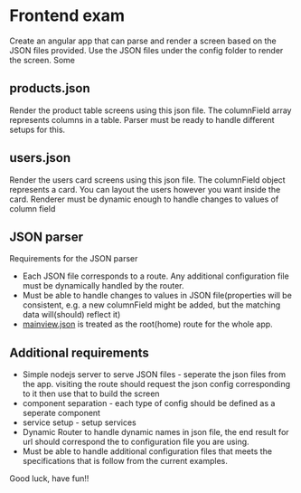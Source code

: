 # Frontend exam

Create an angular app that can parse and render a screen based on the JSON files provided.
Use the JSON files under the config folder to render the screen. Some 

## products.json
Render the product table screens using this json file. The columnField array represents columns in a table. Parser must be ready to handle different setups for this.

## users.json
Render the users card screens using this json file. The columnField object represents a card. You can layout the users however you want inside the card. Renderer must be dynamic enough to handle changes to values of column field

## JSON parser
Requirements for the JSON parser

* Each JSON file corresponds to a route. Any additional configuration file must be dynamically handled by the router.
* Must be able to handle changes to values in JSON file(properties will be consistent, e.g. a new columnField might be added, but the matching data will(should) reflect it)
* [mainview.json](JSON/config/mainview.json) is treated as the root(home) route for the whole app.

## Additional requirements
* Simple nodejs server to serve JSON files - seperate the json files from the app. visiting the route should request the json config corresponding to it then use that to build the screen
* component separation - each type of config should be defined as a seperate component
* service setup - setup services
* Dynamic Router to handle dynamic names in json file, the end result for url should correspond the to configuration file you are using.
* Must be able to handle additional configuration files that meets the specifications that is follow from the current examples.


Good luck, have fun!!
